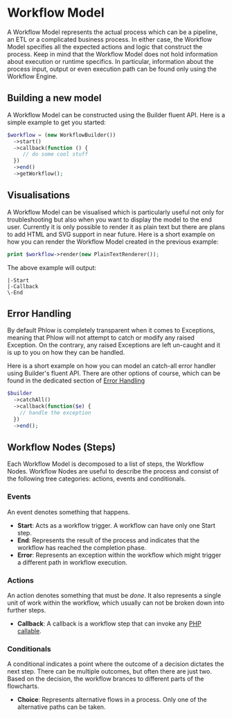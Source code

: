 # Workflow Model
A Workflow Model represents the actual process which can be a pipeline, an ETL or a complicated business process. In either case, the Workflow Model specifies all the expected actions and logic that construct the process. Keep in mind that the Workflow Model does not hold information about execution or runtime specifics. In particular, information about the process input, output or even execution path can be found only using the Workflow Engine.

## Building a new model

A Workflow Model can be constructed using the Builder fluent API. Here is a simple example to get you started:

``` php
$workflow = (new WorkflowBuilder())
  ->start()
  ->callback(function () {
     // do some cool stuff
  })
  ->end()
  ->getWorkflow();
```

## Visualisations

A Workflow Model can be visualised which is particularly useful not only for troubleshooting but also when you want to display the model to the end user. Currently it is only possible to render it as plain text but there are plans to add HTML and SVG support in near future. Here is a short example on how you can render the Workflow Model created in the previous example:

``` php
print $workflow->render(new PlainTextRenderer());
```

The above example will output:

```
|-Start
|-Callback
\-End
```

## Error Handling
By default Phlow is completely transparent when it comes to Exceptions, meaning that Phlow will not attempt to catch or modify any raised Exception. On the contrary, any raised Exceptions are left un-caught and it is up to you on how they can be handled.

Here is a short example on how you can model an catch-all error handler using Builder's fluent API. There are other options of course, which can be found in the dedicated section of [Error Handling](error-handling.md)

``` php
$builder
  ->catchAll()
  ->callback(function($e) {
    // handle the exception
  })
  ->end();
```

## Workflow Nodes (Steps)
Each Workflow Model is decomposed to a list of steps, the Workflow Nodes. Workflow Nodes are useful to describe the process and consist of the following tree categories: actions, events and conditionals.

### Events
An event denotes something that happens. 

* **Start**: Acts as a workflow trigger. A workflow can have only one Start step.
* **End**: Represents the result of the process and indicates that the workflow has reached the completion phase.  
* **Error**: Represents an exception within the workflow which might trigger a different path in workflow execution.

### Actions
An action denotes something that must be _done_. It also represents a single unit of work within the workflow, which usually can not be broken down into further steps.

* **Callback**: A callback is a workflow step that can invoke any [PHP callable](http://php.net/manual/en/language.types.callable.php).

### Conditionals
A conditional indicates a point where the outcome of a decision dictates the next step. There can be multiple outcomes, but often there are just two. Based on the decision, the workflow brances to different parts of the flowcharts.

* **Choice**: Represents alternative flows in a process. Only one of the alternative paths can be taken.

